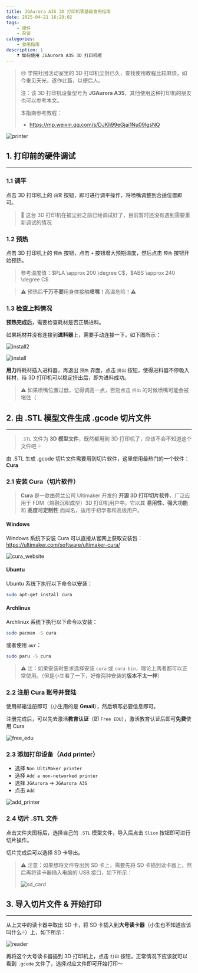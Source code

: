 ```yaml
---
title: JGAurora A3S 3D 打印机零基础食用指南
date: 2025-04-21 16:29:02
tags:
    - 硬件
    - 杂谈
categories:
    - 食用指南
description: |
    ❓ 如何使用 JGAurora A3S 3D 打印机呢
---
```

>  😢 学院社团活动室里的 3D 打印机尘封已久，查找使用教程比较麻烦，如今重见天光，遂作此篇，以便后人。
>
> 注：该 3D 打印机设备型号为 **JGAurora A3S**，其他使用这种打印机的朋友也可以参考本文。
>
> 本指南参考教程：
> - https://mp.weixin.qq.com/s/DJKIi99eGjai1Nu09lgsNQ

![printer](../images/3d_printer/printer.png)

## 1. 打印前的硬件调试
---
### 1.1 调平
点击 3D 打印机上的 `归零` 按钮，即可进行调平操作，将喷嘴调整到合适位置即可。

> 🔎 这台 3D 打印机在被尘封之前已经调试好了，目前暂时还没有遇到需要重新调试的情况

### 1.2 预热
点击 3D 打印机上的 `预热` 按钮，点击 `+` 按钮增大预期温度，然后点击 `预热` 按钮开始预热。

> 参考温度值：$PLA \approx 200 \degree C$，$ABS \approx 240 \degree C$

> ⚠️ 预热后**千万不要**用身体接触**喷嘴**！高温危险！⚠️

### 1.3 检查上料情况
**预热完成后**，需要检查耗材是否正确进料。

如果耗材并没有连接到**进料器**上，需要手动连接一下，如下图所示：


![install2](../images/3d_printer/install2.png)

![install](../images/3d_printer/install.png)

**用力**将耗材插入进料器，再退出 `预热` 界面，点击 `挤出` 按钮，使得进料器不停吸入耗材，待 3D 打印机可以稳定挤出后，即为进料成功。

> ⚠️ 如果喷嘴位置过低，记得调高一点，否则点击 `挤出` 的时候喷嘴可能会被堵住（

## 2. 由 .STL 模型文件生成 .gcode 切片文件
---
> `.STL` 文件为 **3D 模型文件**，既然都用到 3D 打印机了，应该不会不知道这个文件吧 💦

由 .STL 生成 .gcode 切片文件需要用到切片软件，这里使用最热门的一个软件：**Cura**

### 2.1 安装 Cura（切片软件）
> **Cura** 是一款由荷兰公司 Ultimaker 开发的 **开源 3D 打印切片软件**，广泛应用于 FDM（熔融沉积成型）3D 打印机用户中。它以其 **易用性、强大功能** 和 **高度可定制性** 而闻名，适用于初学者和高级用户。

#### Windows
Windows 系统下安装 Cura 可以直接从官网上获取安装包：https://ultimaker.com/software/ultimaker-cura/

![cura_website](../images/3d_printer/pic2.png)

#### Ubuntu
Ubuntu 系统下执行以下命令以安装：
```bash
sudo apt-get install cura
```

#### Archlinux
Archlinux 系统下执行以下命令以安装：

```bash
sudo pacman -S cura
```

或者使用 `aur`：

```bash
sudo paru -S cura
```

> ⚠️ 注：如果安装时要求选择安装 `cura` 或 `cura-bin`，理论上两者都可以正常使用。（但是小生看了一下，好像两种安装的**版本不太一样**）

### 2.2 注册 Cura 账号并登陆
使用邮箱注册即可（小生用的是 **Gmail**），然后填写必要信息即可。

注册完成后，可以先去激活**教育认证**（即 `Free EDU`），激活教育认证后即可**免费**使用 Cura

![free_edu](../images/3d_printer/pic3.png)

### 2.3 添加打印设备（Add printer）
- 选择 `Non UltiMaker printer`
- 选择 `Add a non-networked printer`
- 选择 `JGAurora` → `JGAurora A3S`
- 点击 `Add`

![add_printer](../images/3d_printer/pic1.png)

### 2.4 切片 .STL 文件
点击文件夹图标后，选择自己的 `.STL` 模型文件，导入后点击 `Slice` 按钮即可进行切片操作。

切片完成后可以选择 SD 卡导出。

> ⚠️ 注意：如果想将文件导出到 SD 卡上，需要先将 SD 卡插到读卡器上，然后再将读卡器插入电脑的 USB 接口，如下所示：
>
> ![sd_card](../images/3d_printer/sd_card.png)


## 3. 导入切片文件 & 开始打印
---
从上文中的读卡器中取出 SD 卡，将 SD 卡插入到**大号读卡器**（小生也不知道应该叫什么💦）上，如下所示：

![reader](../images/3d_printer/big_reader.png)

再将这个大号读卡器插到 3D 打印机上，点击 `打印` 按钮，正常情况下应该就可以看到 `.gcode` 文件了，选择对应文件即可开始打印～